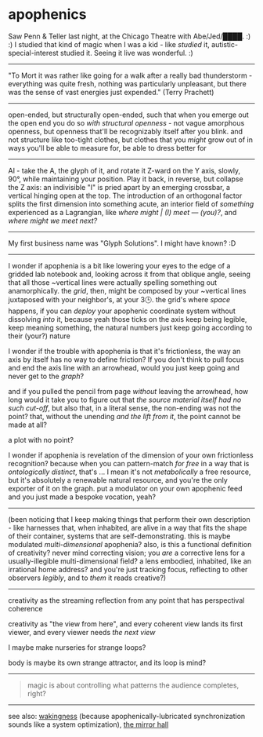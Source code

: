 # apophenics

Saw Penn & Teller last night, at the Chicago Theatre with Abe/Jed/████. :) :) I studied that kind of magic when I was a kid - like _studied_ it, autistic-special-interest studied it. Seeing it live was wonderful. :)

***

"To Mort it was rather like going for a walk after a really bad thunderstorm - everything was quite fresh, nothing was particularly unpleasant, but there was the sense of vast energies just expended." (Terry Prachett)

***

open-ended, but structurally open-ended, such that when you emerge out the open end you do so _with structural openness_ - not vague amorphous openness, but openness that'll be recognizably itself after you blink. and not structure like too-tight clothes, but clothes that you _might_ grow out of in ways you'll be able to measure for, be able to dress better for

***

AI - take the A, the glyph of it, and rotate it Z-ward on the Y axis, slowly, 90°, while maintaining your position. Play it back, in reverse, but collapse the Z axis: an indivisible "I" is pried apart by an emerging crossbar, a vertical hinging open at the top. The introduction of an orthogonal factor splits the first dimension into something acute, an interior field of _something_ experienced as a Lagrangian, like _where might | (I) meet ― (you)?_, and _where might we meet next?_

***

My first business name was "Glyph Solutions". I might have known? :D

***

I wonder if apophenia is a bit like lowering your eyes to the edge of a gridded lab notebook and, looking across it from that oblique angle, seeing that all those \~vertical lines were actually spelling something out anamorphically. the _grid_, then, might be composed by your \~vertical lines juxtaposed with your neighbor's, at your 3🕒. the grid's where _space_ happens, if you can _deploy_ your apophenic coordinate system without dissolving _into_ it, because yeah those ticks on the axis keep being legible, keep meaning something, the natural numbers just keep going according to their (your?) nature

I wonder if the trouble with apophenia is that it's frictionless, the way an axis by itself has no way to define friction? If you don't think to pull focus and end the axis line with an arrowhead, would you just keep going and never get to the _graph_?

and if you pulled the pencil from page _without_ leaving the arrowhead, how long would it take you to figure out that _the source material itself had no such cut-off_, but also that, in a literal sense, the non-ending was not the point? that, without the unending _and the lift from it_, the point cannot be made at all?

a plot with no point?

I wonder if apophenia is revelation of the dimension of your own frictionless recognition? because when you can pattern-match _for free_ in a way that is _ontologically distinct_, that's ... I mean it's not _metabolically_ a free resource, but it's absolutely a renewable natural resource, and you're the only exporter of it on the graph. put a modulator on your own apophenic feed and you just made a bespoke vocation, yeah?

***

(been noticing that I keep making things that perform their own description - like harnesses that, when inhabited, are alive in a way that fits the shape of their container, systems that are self-demonstrating. this is maybe modulated _multi-dimensional_ apophenia? also, is this a functional definition of creativity? never mind correcting vision; you _are_ a corrective lens for a usually-illegible multi-dimensional field? a lens embodied, inhabited, like an irrational home address? and you're just tracking focus, reflecting to other observers _legibly_, and to _them_ it reads creative?)

***

creativity as the streaming reflection from any point that has perspectival coherence

creativity as "the view from here", and every coherent view lands its first viewer, and every viewer needs _the next view_

I maybe make nurseries for strange loops?

body is maybe its own strange attractor, and its loop is mind?

***

> magic is about controlling what patterns the audience completes, right?

***

see also: [wakingness](../24/wakingness.md) (because apophenically-lubricated synchronization sounds like a system optimization), [the mirror hall](../../05/31/the-mirror-hall.md)
